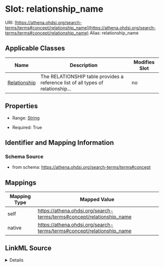 

# Slot: relationship_name 



URI: [https://athena.ohdsi.org/search-terms/terms#concept/relationship_name](https://athena.ohdsi.org/search-terms/terms#concept/relationship_name)
Alias: relationship_name

<!-- no inheritance hierarchy -->





## Applicable Classes

| Name | Description | Modifies Slot |
| --- | --- | --- |
| [Relationship](Relationship.md) | The RELATIONSHIP table provides a reference list of all types of relationship... |  no  |






## Properties

* Range: [String](String.md)

* Required: True




## Identifier and Mapping Information






### Schema Source


* from schema: https://athena.ohdsi.org/search-terms/terms#concept




## Mappings

| Mapping Type | Mapped Value |
| ---  | ---  |
| self | https://athena.ohdsi.org/search-terms/terms#concept/relationship_name |
| native | https://athena.ohdsi.org/search-terms/terms#concept/relationship_name |




## LinkML Source

<details>
```yaml
name: relationship_name
from_schema: https://athena.ohdsi.org/search-terms/terms#concept
rank: 1000
alias: relationship_name
owner: Relationship
domain_of:
- Relationship
range: string
required: true

```
</details>